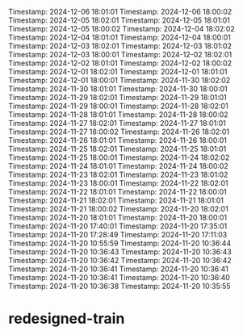 Timestamp: 2024-12-06 18:01:01
Timestamp: 2024-12-06 18:00:02
Timestamp: 2024-12-05 18:02:01
Timestamp: 2024-12-05 18:01:01
Timestamp: 2024-12-05 18:00:02
Timestamp: 2024-12-04 18:02:02
Timestamp: 2024-12-04 18:01:01
Timestamp: 2024-12-04 18:00:01
Timestamp: 2024-12-03 18:02:01
Timestamp: 2024-12-03 18:01:02
Timestamp: 2024-12-03 18:00:01
Timestamp: 2024-12-02 18:02:01
Timestamp: 2024-12-02 18:01:01
Timestamp: 2024-12-02 18:00:02
Timestamp: 2024-12-01 18:02:01
Timestamp: 2024-12-01 18:01:01
Timestamp: 2024-12-01 18:00:01
Timestamp: 2024-11-30 18:02:02
Timestamp: 2024-11-30 18:01:01
Timestamp: 2024-11-30 18:00:01
Timestamp: 2024-11-29 18:02:01
Timestamp: 2024-11-29 18:01:01
Timestamp: 2024-11-29 18:00:01
Timestamp: 2024-11-28 18:02:01
Timestamp: 2024-11-28 18:01:01
Timestamp: 2024-11-28 18:00:02
Timestamp: 2024-11-27 18:02:01
Timestamp: 2024-11-27 18:01:01
Timestamp: 2024-11-27 18:00:02
Timestamp: 2024-11-26 18:02:01
Timestamp: 2024-11-26 18:01:01
Timestamp: 2024-11-26 18:00:01
Timestamp: 2024-11-25 18:02:01
Timestamp: 2024-11-25 18:01:01
Timestamp: 2024-11-25 18:00:01
Timestamp: 2024-11-24 18:02:02
Timestamp: 2024-11-24 18:01:01
Timestamp: 2024-11-24 18:00:02
Timestamp: 2024-11-23 18:02:01
Timestamp: 2024-11-23 18:01:02
Timestamp: 2024-11-23 18:00:01
Timestamp: 2024-11-22 18:02:01
Timestamp: 2024-11-22 18:01:01
Timestamp: 2024-11-22 18:00:01
Timestamp: 2024-11-21 18:02:01
Timestamp: 2024-11-21 18:01:01
Timestamp: 2024-11-21 18:00:02
Timestamp: 2024-11-20 18:02:01
Timestamp: 2024-11-20 18:01:01
Timestamp: 2024-11-20 18:00:01
Timestamp: 2024-11-20 17:40:01
Timestamp: 2024-11-20 17:35:01
Timestamp: 2024-11-20 17:28:49
Timestamp: 2024-11-20 17:11:03
Timestamp: 2024-11-20 10:55:59
Timestamp: 2024-11-20 10:36:44
Timestamp: 2024-11-20 10:36:43
Timestamp: 2024-11-20 10:36:43
Timestamp: 2024-11-20 10:36:42
Timestamp: 2024-11-20 10:36:42
Timestamp: 2024-11-20 10:36:41
Timestamp: 2024-11-20 10:36:41
Timestamp: 2024-11-20 10:36:41
Timestamp: 2024-11-20 10:36:40
Timestamp: 2024-11-20 10:36:38
Timestamp: 2024-11-20 10:35:55
# redesigned-train
